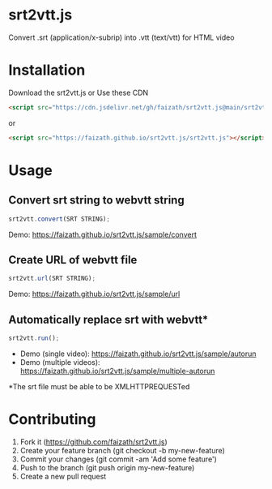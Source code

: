 # srt2vtt.js
Convert .srt (application/x-subrip) into .vtt (text/vtt) for HTML video

# Installation
Download the srt2vtt.js or Use these CDN
```html
<script src="https://cdn.jsdelivr.net/gh/faizath/srt2vtt.js@main/srt2vtt.js"></script>
```
or
```html
<script src="https://faizath.github.io/srt2vtt.js/srt2vtt.js"></script>
```

# Usage
## Convert srt string to webvtt string
```js
srt2vtt.convert(SRT STRING);
```
Demo: https://faizath.github.io/srt2vtt.js/sample/convert

## Create URL of webvtt file
```js
srt2vtt.url(SRT STRING);
```
Demo: https://faizath.github.io/srt2vtt.js/sample/url

## Automatically replace srt <track> with webvtt*
```js
srt2vtt.run();
```
- Demo (single video): https://faizath.github.io/srt2vtt.js/sample/autorun
- Demo (multiple videos): https://faizath.github.io/srt2vtt.js/sample/multiple-autorun

*The srt file must be able to be XMLHTTPREQUESTed

# Contributing
1.  Fork it (https://github.com/faizath/srt2vtt.js)
2.  Create your feature branch (git checkout -b my-new-feature)
3.  Commit your changes (git commit -am 'Add some feature')
4.  Push to the branch (git push origin my-new-feature)
5.  Create a new pull request
